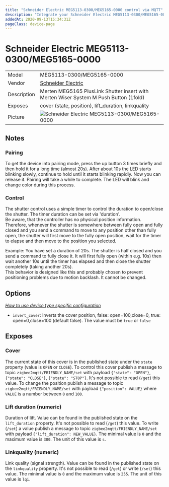 ```yaml
---
title: "Schneider Electric MEG5113-0300/MEG5165-0000 control via MQTT"
description: "Integrate your Schneider Electric MEG5113-0300/MEG5165-0000 via Zigbee2MQTT with whatever smart home infrastructure you are using without the vendor's bridge or gateway."
addedAt: 2020-09-13T15:34:31Z
pageClass: device-page
---
```


<!-- !!!! -->
<!-- ATTENTION: This file is auto-generated through docgen! -->
<!-- You can only edit the "Notes"-Section between the two comment lines "Notes BEGIN" and "Notes END". -->
<!-- Do not use h1 or h2 heading within "## Notes"-Section. -->
<!-- !!!! -->

# Schneider Electric MEG5113-0300/MEG5165-0000

|     |     |
|-----|-----|
| Model | MEG5113-0300/MEG5165-0000  |
| Vendor  | [Schneider Electric](/supported-devices/#v=Schneider%20Electric)  |
| Description | Merten MEG5165 PlusLink Shutter insert with Merten Wiser System M Push Button (1fold) |
| Exposes | cover (state, position), lift_duration, linkquality |
| Picture | ![Schneider Electric MEG5113-0300/MEG5165-0000](https://www.zigbee2mqtt.io/images/devices/MEG5113-0300-MEG5165-0000.png) |


<!-- Notes BEGIN: You can edit here. Add "## Notes" headline if not already present. -->
## Notes


### Pairing
To get the device into pairing mode, press the up button 3 times briefly and then hold it for a long time (almost 20s). After about 10s the LED starts blinking slowly, continue to hold until it starts blinking rapidly. Now you can release it. Pairing will take a while to complete. The LED will blink and change color during this process.

### Control
The shutter control uses a simple timer to control the duration to open/close the shutter. The timer duration can be set via 'duration'.   
Be aware, that the controller has no physical position information. Therefore, whenever the shutter is somewhere between fully open and fully closed and you send a command to move to any position other than fully open, the shutter will first move to the fully open position, wait for the timer to elapse and then move to the position you selected.

Example: You have set a duration of 20s. The shutter is half closed and you send a command to fully close it. It will first fully open (within e.g. 10s) then wait another 10s until the timer has elapsed and then close the shutter completely (taking another 20s).     
This behavior is designed like this and probably chosen to prevent positioning problems due to motion backlash. It cannot be changed.
<!-- Notes END: Do not edit below this line -->



## Options
*[How to use device type specific configuration](../guide/configuration/devices-groups.md#specific-device-options)*

* `invert_cover`: Inverts the cover position, false: open=100,close=0, true: open=0,close=100 (default false). The value must be `true` or `false`


## Exposes

### Cover 
The current state of this cover is in the published state under the `state` property (value is `OPEN` or `CLOSE`).
To control this cover publish a message to topic `zigbee2mqtt/FRIENDLY_NAME/set` with payload `{"state": "OPEN"}`, `{"state": "CLOSE"}`, `{"state": "STOP"}`.
It's not possible to read (`/get`) this value.
To change the position publish a message to topic `zigbee2mqtt/FRIENDLY_NAME/set` with payload `{"position": VALUE}` where `VALUE` is a number between `0` and `100`.

### Lift duration (numeric)
Duration of lift.
Value can be found in the published state on the `lift_duration` property.
It's not possible to read (`/get`) this value.
To write (`/set`) a value publish a message to topic `zigbee2mqtt/FRIENDLY_NAME/set` with payload `{"lift_duration": NEW_VALUE}`.
The minimal value is `0` and the maximum value is `300`.
The unit of this value is `s`.

### Linkquality (numeric)
Link quality (signal strength).
Value can be found in the published state on the `linkquality` property.
It's not possible to read (`/get`) or write (`/set`) this value.
The minimal value is `0` and the maximum value is `255`.
The unit of this value is `lqi`.

